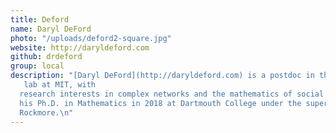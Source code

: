 ```yaml
---
title: Deford
name: Daryl DeFord
photo: "/uploads/deford2-square.jpg"
website: http://daryldeford.com
github: drdeford
group: local
description: "[Daryl DeFord](http://daryldeford.com) is a postdoc in the group through Justin Solomon's
   lab at MIT, with
  research interests in complex networks and the mathematics of social data. He completed
  his Ph.D. in Mathematics in 2018 at Dartmouth College under the supervision of Dan
  Rockmore.\n"
---
```


